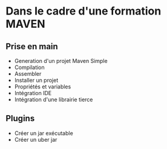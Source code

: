 # Dans le cadre d'une formation MAVEN

## Prise en main

* Generation d'un projet Maven Simple
* Compilation
* Assembler
* Installer un projet
* Propriétés et variables
* Intégration IDE
* Intégration d'une librairie tierce


## Plugins

* Créer un jar exécutable
* Créer un uber jar
